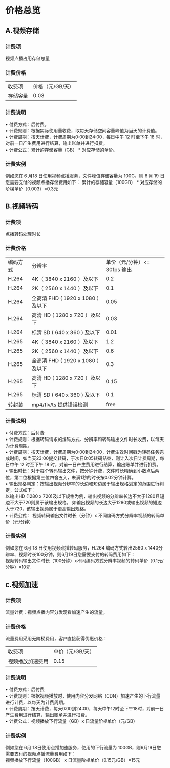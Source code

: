 # 价格总览

## A.视频存储  
### 计费项  
视频点播占用存储总量  
### 计费价格  
<table>
<tr>
    <td>收费项<br/>
    <td>价格（元/GB/天）</td>
</tr>
<tr>
    <td> 存储容量<br/>
    <td>0.03</td>
</tr>
<tr>
</table>

### 计费说明
•	付费方式：后付费。  
•	计费规则：根据实际使用量收费，取每天存储空间容量峰值为当天的计费值。  
•	计费周期：按天计费，计费周期为0:00到24:00，每日中午 12 时至下午 18 时，对前一日产生费用进行结算，输出账单并进行扣费。  
•	计费公式：累计的存储容量（GB） * 对应存储的单价。  
### 计费实例
例如您在 6 月18 日使用视频点播服务，文件峰值存储容量为 100G，则 6 月 19 日您需要支付的视频点播存储费用如下：
累计的存储容量（100GB） * 对应存储的阶梯单价（0.003）=0.3元

## B.视频转码
### 计费项
点播转码处理时长
### 计费价格
<table>
<tr>
    <td>编码方式<br/>
    <td>分辨率</td>
    <td>单价（元/分钟）<= 30fps 输出</td>	
</tr>
<tr>
    <td> H.264<br/>
    <td>4K（ 3840 x 2160 ）及以下</td>
    <td>0.2</td>	
</tr>
<tr>
    <td> H.264<br/>
    <td>2K（ 2560 x 1440 ）及以下</td>
    <td>0.1</td>
</tr>
<tr>
    <td> H.264<br/>
    <td>全高清 FHD ( 1920 x 1080 ）及以下</td>
    <td>0.05</td>	
</tr>
<tr>
    <td> H.264<br/>
    <td>高清 HD ( 1280 x 720 ）及以下</td>
    <td>0.03</td>	
</tr>
<tr>
    <td> H.264<br/>
    <td>标清 SD ( 640 x 360 ) 及以下</td>
    <td>0.01</td>	
</tr>
<tr>
    <td> H.265<br/>
    <td>4K（ 3840 x 2160 ）及以下</td>
    <td>1.2</td>	
</tr>
<tr>
    <td> H.265<br/>
    <td>2K（ 2560 x 1440 ）及以下</td>
    <td>0.6</td>	
</tr>
<tr>
    <td> H.265<br/>
    <td>全高清 FHD ( 1920 x 1080 ）及以下</td>
    <td>0.3</td>	
</tr>
<tr>
    <td> H.265<br/>
    <td>高清 HD ( 1280 x 720 ）及以下</td>
    <td>0.15</td>
</tr>
<tr>	
    <td> H.265<br/>
    <td>标清 SD ( 640 x 360 ) 及以下</td>
    <td>0.1</td>
</tr>
<tr>
    <td> 转封装<br/>
    <td>mp4/flv/ts
提供错误检测
</td>
    <td>free</td>
</tr>
<tr>
</table>

### 计费说明
•	付费方式：后付费  
•	计费规则：根据转码请求的编码方式、分辨率和转码输出文件时长收费，以每天为计费周期。  
•	计费周期：按天计费，计费周期为0:00到24:00，计费生效时间戳为转码任务完成时间，如当天23:00提交转码，于次日0:05转码结束，则计入次日计费周期，每日中午 12 时至下午 18 时，对前一日产生费用进行结算，输出账单并进行扣费。  
•	输出时长：对于每个转码输出文件，按分钟计费，文件时长精确到小数点后两位，第二位根据第三位四舍五入，未满1秒的时长按0.02分钟计算。  
•	输出规格判定：按输出视频分辨率的长边和短边属于输出规格划定的范围进行判定，公式如下：  
以输出HD (1280 x 720)及以下规格为例，输出视频的分辨率长边不大于1280且短边不大于720则属于该输出规格。
如输出视频的长边大于1280或输出视频的短边大于720，该输出视频属于更高输出规格。  
•	计费公式：
视频转码输出文件时长（分钟）x 不同编码方式分辨率视频的转码单价（元/分钟）
### 计费实例
例如您在 6月 18 日使用视频点播转码服务，H.264 编码方式转出2560 x 1440分辨率、视频时长100分钟，则6月19日您需要支付的转码费用如下：  
视频转码输出文件时长（100分钟）x不同编码方式分辨率视频的转码单价（0.1元/分钟）=10元
## c.视频加速
### 计费项
流量计费：视频点播内容分发观看加速产生的流量。
### 计费价格
流量费用采用无阶梯费用，客户直接获得优惠价格：
<table>
<tr>
    <td>收费项<br/>
    <td>单价（元/GB/天）</td>
</tr>
<tr>
    <td> 视频播放加速费用<br/>
    <td>0.15</td>
</tr>
<tr>
</table>

### 计费说明
•	付费方式：后付费  
•	计费规则：根据视频播放时，使用内容分发网络（CDN）加速产生的下行流量进行计费，以每天为计费周期。  
•	计费周期：按天计费，每天0:00到24:00，每天中午12时至下午18时，对前一日产生费用进行结算，输出账单并进行扣费。  
•	计费公式：视频播放下行流量（GB）x 日流量阶梯单价（元/GB）
### 计费实例
例如您在 6月 18日使用点播加速服务，使用的下行流量为 100GB，则6月19日您需要支付的视频点播流量费用如下：  
视频播放下行流量（100GB） x 日流量阶梯单价（0.15元/GB）=15元
